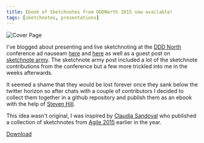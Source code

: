 ```yaml
---
title: Ebook of Sketchnotes from DDDNorth 2015 now available!
tags: [sketchnotes, presentations]
---
```


<img src="/assets/img/posts/sketchnotes-ebook-from-dddnorth-2015/dddnorth-cover.png" class="u-max-full-width" alt="Cover Page" />

I've blogged about presenting and live sketchnoting at the [DDD North](http://www.dddnorth.co.uk/)
conference ad nauseam <a href="2015-10-26-sketchnoting-at-dddnorth-2015.md">here</a>
and <a href="2015-10-30-sketchnotes-from-dddnorth-2015.md">here</a> as well as a guest post
on [sketchnote army](http://sketchnotearmy.com/blog/2015/10/30/sketchnoting-at-dddnorth-2015-derek-graham.html).
The sketchnote army post included a lot of the sketchnote contributions from the conference but a few
more trickled into me in the weeks afterwards.

It seemed a shame that they would be lost forever once they sank below the twitter horizon so after chats with a
couple of contributors I decided to collect them together in a github repository and publish them as an ebook with
the help of [Steven Hill](https://www.twitter.com/MrStevenHill).

This idea wasn't original, I was inspired by [Claudia Sandoval](https://twitter.com/claumsandoval/) who published
a collection of sketchnotes from [Agile 2015](http://agile2015.agilealliance.org/) earlier in the year.

<a href="https://github.com/deejaygraham/dddnorth-2015-sketchnotes/releases/download/v1.0/dddnorth-sketchnotes.pdf">Download</a>
